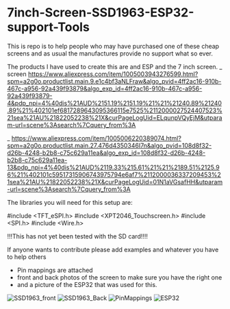 # 7inch-Screen-SSD1963-ESP32-support-Tools
This is repo is to help people who may have purchased one of these cheap screens and as usual the manufactures provide no support what so ever.

The products I have used to create this are and ESP and the 7 inch screen.
_ screen https://www.aliexpress.com/item/1005003943276599.html?spm=a2g0o.productlist.main.9.e1c4bf3aNLFraw&algo_pvid=4ff2ac16-910b-467c-a956-92a439f93879&algo_exp_id=4ff2ac16-910b-467c-a956-92a439f93879-4&pdp_npi=4%40dis%21AUD%2151.19%2151.19%21%21%21240.89%21240.89%21%402101ef6817289643095366115e7525%2112000027524407523%21sea%21AU%21822052238%21X&curPageLogUid=ELqunpVQyEjM&utparam-url=scene%3Asearch%7Cquery_from%3A

_ https://www.aliexpress.com/item/1005006220389074.html?spm=a2g0o.productlist.main.27.476d4350346I7n&algo_pvid=108d8f32-d26b-4248-b2b8-c75c629a11ea&algo_exp_id=108d8f32-d26b-4248-b2b8-c75c629a11ea-13&pdp_npi=4%40dis%21AUD%2119.33%215.61%21%21%2189.51%2125.96%21%402101c59517315906743975794e6af7%2112000036337209453%21sea%21AU%21822052238%21X&curPageLogUid=01N1aVGsafHH&utparam-url=scene%3Asearch%7Cquery_from%3A

The libraries you will need for this setup are:

#include <TFT_eSPI.h>
#include <XPT2046_Touchscreen.h>
#include <SPI.h>
#include <Wire.h>

!!!This has not yet been tested with the SD card!!!! 

If anyone wants to contribute please add examples and whatever you have to help others

- Pin mappings are attached
- front and back photos of the screen to make sure you have the right one
- and a picture of the ESP32 that was used for this.

![SSD1963_front](https://github.com/user-attachments/assets/656f4d39-a131-4115-9fe8-646593f540e2)
![SSD1963_Back](https://github.com/user-attachments/assets/c7ba7b42-039b-4949-9f20-2074bb510e62)
![PinMappings](https://github.com/user-attachments/assets/63997a77-5ae2-4ad8-8fe0-d9b696b22ec0)
![ESP32](https://github.com/user-attachments/assets/81d2004e-27f8-441d-bcbb-c0ee8289c0c7)
